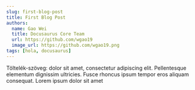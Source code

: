 ```yaml
---
slug: first-blog-post
title: First Blog Post
authors:
  name: Gao Wei
  title: Docusaurus Core Team
  url: https://github.com/wgao19
  image_url: https://github.com/wgao19.png
tags: [hola, docusaurus]
---
```


Töltelék-szöveg: dolor sit amet, consectetur adipiscing elit. Pellentesque elementum dignissim ultricies. Fusce rhoncus ipsum tempor eros aliquam consequat. Lorem ipsum dolor sit amet
